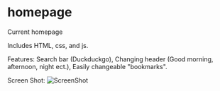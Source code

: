 homepage
========

Current homepage

Includes HTML, css, and js. 

Features: Search bar (Duckduckgo), Changing header (Good morning, afternoon, night ect.), Easily changeable "bookmarks".

Screen Shot:
![ScreenShot](http://masonis.me/upload/current.png)
